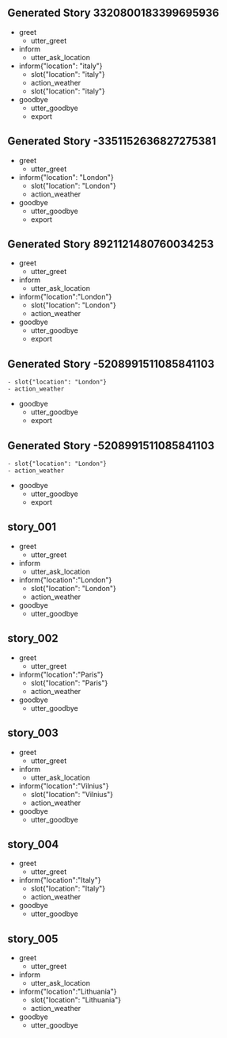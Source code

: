 ## Generated Story 3320800183399695936
* greet
    - utter_greet
* inform
    - utter_ask_location
* inform{"location": "italy"}
    - slot{"location": "italy"}
    - action_weather
    - slot{"location": "italy"}
* goodbye
    - utter_goodbye
    - export
## Generated Story -3351152636827275381
* greet
    - utter_greet
* inform{"location": "London"}
    - slot{"location": "London"}
    - action_weather
* goodbye
    - utter_goodbye
    - export
## Generated Story 8921121480760034253
* greet
    - utter_greet
* inform
    - utter_ask_location
* inform{"location":"London"}
    - slot{"location": "London"}
    - action_weather
* goodbye
    - utter_goodbye
    - export
## Generated Story -5208991511085841103
    - slot{"location": "London"}
    - action_weather
* goodbye
    - utter_goodbye
    - export
## Generated Story -5208991511085841103
    - slot{"location": "London"}
    - action_weather
* goodbye
    - utter_goodbye
    - export
## story_001
* greet
   - utter_greet
* inform
   - utter_ask_location
* inform{"location":"London"}
   - slot{"location": "London"}
   - action_weather
* goodbye
   - utter_goodbye
## story_002
* greet
   - utter_greet
* inform{"location":"Paris"}
   - slot{"location": "Paris"}
   - action_weather
* goodbye
   - utter_goodbye 
## story_003
* greet
   - utter_greet
* inform
   - utter_ask_location
* inform{"location":"Vilnius"}
   - slot{"location": "Vilnius"}
   - action_weather
* goodbye
   - utter_goodbye
## story_004
* greet
   - utter_greet
* inform{"location":"Italy"}
   - slot{"location": "Italy"}
   - action_weather
* goodbye
   - utter_goodbye 
## story_005
* greet
   - utter_greet
* inform
   - utter_ask_location
* inform{"location":"Lithuania"}
   - slot{"location": "Lithuania"}
   - action_weather
* goodbye
   - utter_goodbye